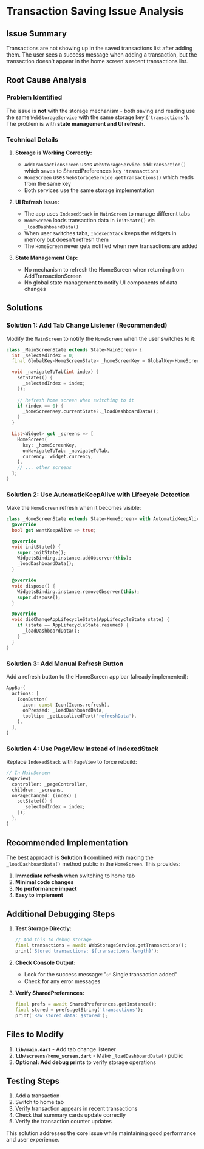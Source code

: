 # Transaction Saving Issue Analysis

## Issue Summary
Transactions are not showing up in the saved transactions list after adding them. The user sees a success message when adding a transaction, but the transaction doesn't appear in the home screen's recent transactions list.

## Root Cause Analysis

### Problem Identified
The issue is **not** with the storage mechanism - both saving and reading use the same `WebStorageService` with the same storage key (`'transactions'`). The problem is with **state management and UI refresh**.

### Technical Details

1. **Storage is Working Correctly:**
   - `AddTransactionScreen` uses `WebStorageService.addTransaction()` which saves to SharedPreferences key `'transactions'`
   - `HomeScreen` uses `WebStorageService.getTransactions()` which reads from the same key
   - Both services use the same storage implementation

2. **UI Refresh Issue:**
   - The app uses `IndexedStack` in `MainScreen` to manage different tabs
   - `HomeScreen` loads transaction data in `initState()` via `_loadDashboardData()`
   - When user switches tabs, `IndexedStack` keeps the widgets in memory but doesn't refresh them
   - The `HomeScreen` never gets notified when new transactions are added

3. **State Management Gap:**
   - No mechanism to refresh the HomeScreen when returning from AddTransactionScreen
   - No global state management to notify UI components of data changes

## Solutions

### Solution 1: Add Tab Change Listener (Recommended)

Modify the `MainScreen` to notify the `HomeScreen` when the user switches to it:

```dart
class _MainScreenState extends State<MainScreen> {
  int _selectedIndex = 0;
  final GlobalKey<HomeScreenState> _homeScreenKey = GlobalKey<HomeScreenState>();

  void _navigateToTab(int index) {
    setState(() {
      _selectedIndex = index;
    });
    
    // Refresh home screen when switching to it
    if (index == 0) {
      _homeScreenKey.currentState?._loadDashboardData();
    }
  }

  List<Widget> get _screens => [
    HomeScreen(
      key: _homeScreenKey,
      onNavigateToTab: _navigateToTab,
      currency: widget.currency,
    ),
    // ... other screens
  ];
}
```

### Solution 2: Use AutomaticKeepAlive with Lifecycle Detection

Make the `HomeScreen` refresh when it becomes visible:

```dart
class _HomeScreenState extends State<HomeScreen> with AutomaticKeepAliveClientMixin, WidgetsBindingObserver {
  @override
  bool get wantKeepAlive => true;

  @override
  void initState() {
    super.initState();
    WidgetsBinding.instance.addObserver(this);
    _loadDashboardData();
  }

  @override
  void dispose() {
    WidgetsBinding.instance.removeObserver(this);
    super.dispose();
  }

  @override
  void didChangeAppLifecycleState(AppLifecycleState state) {
    if (state == AppLifecycleState.resumed) {
      _loadDashboardData();
    }
  }
}
```

### Solution 3: Add Manual Refresh Button

Add a refresh button to the HomeScreen app bar (already implemented):

```dart
AppBar(
  actions: [
    IconButton(
      icon: const Icon(Icons.refresh),
      onPressed: _loadDashboardData,
      tooltip: _getLocalizedText('refreshData'),
    ),
  ],
)
```

### Solution 4: Use PageView Instead of IndexedStack

Replace `IndexedStack` with `PageView` to force rebuild:

```dart
// In MainScreen
PageView(
  controller: _pageController,
  children: _screens,
  onPageChanged: (index) {
    setState(() {
      _selectedIndex = index;
    });
  },
)
```

## Recommended Implementation

The best approach is **Solution 1** combined with making the `_loadDashboardData()` method public in the `HomeScreen`. This provides:

1. **Immediate refresh** when switching to home tab
2. **Minimal code changes** 
3. **No performance impact**
4. **Easy to implement**

## Additional Debugging Steps

1. **Test Storage Directly:**
   ```dart
   // Add this to debug storage
   final transactions = await WebStorageService.getTransactions();
   print('Stored transactions: ${transactions.length}');
   ```

2. **Check Console Output:**
   - Look for the success message: "✅ Single transaction added"
   - Check for any error messages

3. **Verify SharedPreferences:**
   ```dart
   final prefs = await SharedPreferences.getInstance();
   final stored = prefs.getString('transactions');
   print('Raw stored data: $stored');
   ```

## Files to Modify

1. **`lib/main.dart`** - Add tab change listener
2. **`lib/screens/home_screen.dart`** - Make `_loadDashboardData()` public
3. **Optional: Add debug prints** to verify storage operations

## Testing Steps

1. Add a transaction
2. Switch to home tab
3. Verify transaction appears in recent transactions
4. Check that summary cards update correctly
5. Verify the transaction counter updates

This solution addresses the core issue while maintaining good performance and user experience.